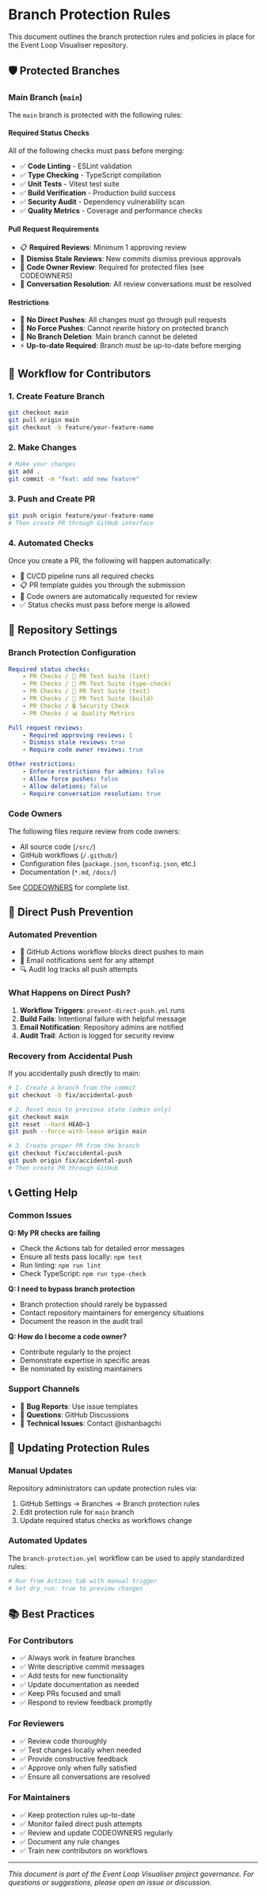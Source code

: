 # Branch Protection Rules

This document outlines the branch protection rules and policies in place for the Event Loop Visualiser repository.

## 🛡️ Protected Branches

### Main Branch (`main`)

The `main` branch is protected with the following rules:

#### Required Status Checks

All of the following checks must pass before merging:

-   ✅ **Code Linting** - ESLint validation
-   ✅ **Type Checking** - TypeScript compilation
-   ✅ **Unit Tests** - Vitest test suite
-   ✅ **Build Verification** - Production build success
-   ✅ **Security Audit** - Dependency vulnerability scan
-   ✅ **Quality Metrics** - Coverage and performance checks

#### Pull Request Requirements

-   📋 **Required Reviews**: Minimum 1 approving review
-   🔄 **Dismiss Stale Reviews**: New commits dismiss previous approvals
-   👥 **Code Owner Review**: Required for protected files (see CODEOWNERS)
-   💬 **Conversation Resolution**: All review conversations must be resolved

#### Restrictions

-   🚫 **No Direct Pushes**: All changes must go through pull requests
-   🚫 **No Force Pushes**: Cannot rewrite history on protected branch
-   🚫 **No Branch Deletion**: Main branch cannot be deleted
-   ⚡ **Up-to-date Required**: Branch must be up-to-date before merging

## 🚀 Workflow for Contributors

### 1. Create Feature Branch

```bash
git checkout main
git pull origin main
git checkout -b feature/your-feature-name
```

### 2. Make Changes

```bash
# Make your changes
git add .
git commit -m "feat: add new feature"
```

### 3. Push and Create PR

```bash
git push origin feature/your-feature-name
# Then create PR through GitHub interface
```

### 4. Automated Checks

Once you create a PR, the following will happen automatically:

-   🤖 CI/CD pipeline runs all required checks
-   📋 PR template guides you through the submission
-   👥 Code owners are automatically requested for review
-   ✅ Status checks must pass before merge is allowed

## 🔧 Repository Settings

### Branch Protection Configuration

```yaml
Required status checks:
    - PR Checks / 🧪 PR Test Suite (lint)
    - PR Checks / 🧪 PR Test Suite (type-check)
    - PR Checks / 🧪 PR Test Suite (test)
    - PR Checks / 🧪 PR Test Suite (build)
    - PR Checks / 🔒 Security Check
    - PR Checks / 📊 Quality Metrics

Pull request reviews:
    - Required approving reviews: 1
    - Dismiss stale reviews: true
    - Require code owner reviews: true

Other restrictions:
    - Enforce restrictions for admins: false
    - Allow force pushes: false
    - Allow deletions: false
    - Require conversation resolution: true
```

### Code Owners

The following files require review from code owners:

-   All source code (`/src/`)
-   GitHub workflows (`/.github/`)
-   Configuration files (`package.json`, `tsconfig.json`, etc.)
-   Documentation (`*.md`, `/docs/`)

See [CODEOWNERS](.github/CODEOWNERS) for complete list.

## 🚨 Direct Push Prevention

### Automated Prevention

-   🚫 GitHub Actions workflow blocks direct pushes to main
-   📧 Email notifications sent for any attempt
-   🔍 Audit log tracks all push attempts

### What Happens on Direct Push?

1. **Workflow Triggers**: `prevent-direct-push.yml` runs
2. **Build Fails**: Intentional failure with helpful message
3. **Email Notification**: Repository admins are notified
4. **Audit Trail**: Action is logged for security review

### Recovery from Accidental Push

If you accidentally push directly to main:

```bash
# 1. Create a branch from the commit
git checkout -b fix/accidental-push

# 2. Reset main to previous state (admin only)
git checkout main
git reset --hard HEAD~1
git push --force-with-lease origin main

# 3. Create proper PR from the branch
git checkout fix/accidental-push
git push origin fix/accidental-push
# Then create PR through GitHub
```

## 📞 Getting Help

### Common Issues

**Q: My PR checks are failing**

-   Check the Actions tab for detailed error messages
-   Ensure all tests pass locally: `npm test`
-   Run linting: `npm run lint`
-   Check TypeScript: `npm run type-check`

**Q: I need to bypass branch protection**

-   Branch protection should rarely be bypassed
-   Contact repository maintainers for emergency situations
-   Document the reason in the audit trail

**Q: How do I become a code owner?**

-   Contribute regularly to the project
-   Demonstrate expertise in specific areas
-   Be nominated by existing maintainers

### Support Channels

-   🐛 **Bug Reports**: Use issue templates
-   💬 **Questions**: GitHub Discussions
-   🔧 **Technical Issues**: Contact @ishanbagchi

## 🔄 Updating Protection Rules

### Manual Updates

Repository administrators can update protection rules via:

1. GitHub Settings → Branches → Branch protection rules
2. Edit protection rule for `main` branch
3. Update required status checks as workflows change

### Automated Updates

The `branch-protection.yml` workflow can be used to apply standardized rules:

```bash
# Run from Actions tab with manual trigger
# Set dry_run: true to preview changes
```

## 📚 Best Practices

### For Contributors

-   ✅ Always work in feature branches
-   ✅ Write descriptive commit messages
-   ✅ Add tests for new functionality
-   ✅ Update documentation as needed
-   ✅ Keep PRs focused and small
-   ✅ Respond to review feedback promptly

### For Reviewers

-   ✅ Review code thoroughly
-   ✅ Test changes locally when needed
-   ✅ Provide constructive feedback
-   ✅ Approve only when fully satisfied
-   ✅ Ensure all conversations are resolved

### For Maintainers

-   ✅ Keep protection rules up-to-date
-   ✅ Monitor failed direct push attempts
-   ✅ Review and update CODEOWNERS regularly
-   ✅ Document any rule changes
-   ✅ Train new contributors on workflows

---

_This document is part of the Event Loop Visualiser project governance. For questions or suggestions, please open an issue or discussion._
